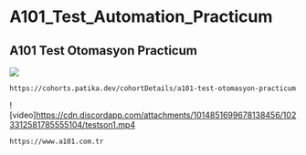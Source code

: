 # A101_Test_Automation_Practicum

## A101 Test Otomasyon Practicum

![](https://user-images.githubusercontent.com/77579815/192101736-efa61e1b-a834-4926-aa3f-270454e32c7c.png)


```
https://cohorts.patika.dev/cohortDetails/a101-test-otomasyon-practicum
```

![video]https://cdn.discordapp.com/attachments/1014851699678138456/1023312581785555104/testson1.mp4

```
https://www.a101.com.tr
```
